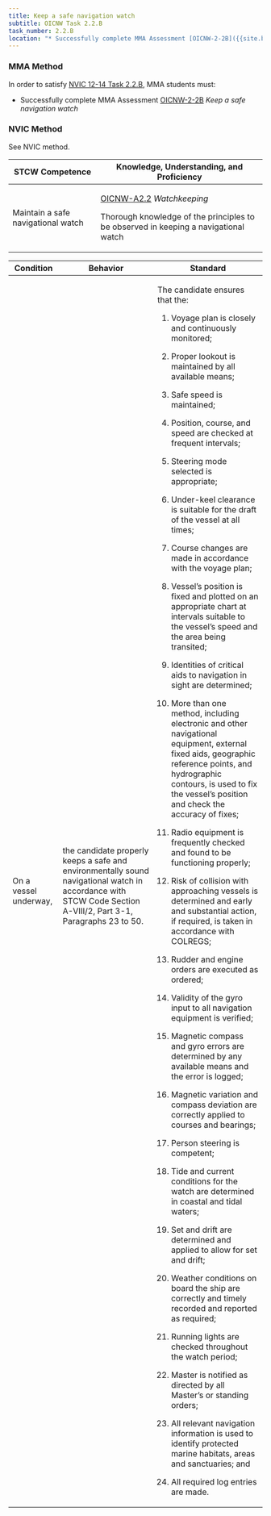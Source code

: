 ```yaml
---
title: Keep a safe navigation watch
subtitle: OICNW Task 2.2.B 
task_number: 2.2.B
location: "* Successfully complete MMA Assessment [OICNW-2-2B]({{site.baseurl}}/assessments/Deck/OICNW-2-2B) *Keep a safe navigation watch*" 
---
```



### MMA Method

In order to satisfy  [NVIC 12-14  Task  2.2.B]({{site.baseurl}}/assets/images/nvic-12-14.pdf), MMA students must:

* Successfully complete MMA Assessment [OICNW-2-2B]({{site.baseurl}}/assessments/Deck/OICNW-2-2B) *Keep a safe navigation watch*


### NVIC Method

<a onclick="togglevisibility('nvic_methods')" >See NVIC method.</a>

<div id='nvic_methods' class='hide'>

<table>
<thead>
<tr>
<th class='forty'> STCW Competence </th>
<th class='sixty'> Knowledge, Understanding, and Proficiency </th>
</tr>
</thead>




<tbody>
<tr><td markdown='1'>

Maintain a safe navigational watch

</td><td markdown='1'>

[OICNW-A2.2](../../tables/21.html#OICNW-A2.2) *Watchkeeping*

Thorough knowledge of the principles to be observed in keeping a navigational watch

</td></tr>


</tbody>
</table>


<table>
<thead>
<tr><th class='twenty'>  Condition </th><th class='twenty'> Behavior </th><th  class='sixty'>Standard </th></tr>
</thead>
<tbody >



<tr><td markdown='1'>

On a vessel underway,

</td><td markdown='1'>

the candidate properly keeps a safe and environmentally sound navigational watch in accordance with STCW Code Section A-VIII/2, Part 3-1, Paragraphs 23 to 50.

<br>

<div class="tooltip">
<span class="tooltiptext">
</span>
</div>


</td><td markdown='1'>

The candidate ensures that the:

1. Voyage plan is closely and continuously monitored;

2. Proper lookout is maintained by all available means;

3. Safe speed is maintained;

4. Position, course, and speed are checked at frequent intervals;

5. Steering mode selected is appropriate;

6. Under-keel clearance is suitable for the draft of the vessel at all times;

7. Course changes are made in accordance with the voyage plan;

8. Vessel’s position is fixed and plotted on an appropriate chart at intervals suitable to the vessel’s speed and the area being transited;

9. Identities of critical aids to navigation in sight are determined;

10. More than one method, including electronic and other navigational equipment, external fixed aids, geographic reference points, and hydrographic contours, is used to fix the vessel’s position and check the accuracy of fixes;

11. Radio equipment is frequently checked and found to be functioning properly;

12. Risk of collision with approaching vessels is determined and early and substantial action, if required, is taken in accordance with COLREGS;

13. Rudder and engine orders are executed as ordered;

14. Validity of the gyro input to all navigation equipment is verified;

15. Magnetic compass and gyro errors are determined by any available means and the error is logged;

16. Magnetic variation and compass deviation are correctly applied to courses and bearings;

17. Person steering is competent;

18. Tide and current conditions for the watch are determined in coastal and tidal waters;

19. Set and drift are determined and applied to allow for set and drift;

20. Weather conditions on board the ship are correctly and timely recorded and reported as required;

21. Running lights are checked throughout the watch period;

22. Master is notified as directed by all Master’s or standing orders;

23. All relevant navigation information is used to identify protected marine habitats, areas and sanctuaries; and

24. All required log entries are made.

</td></tr>
</tbody>
</table>
</div>
